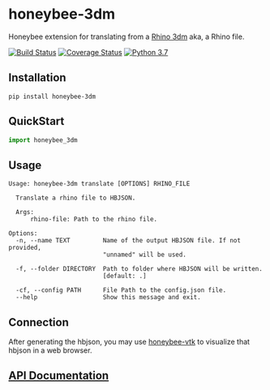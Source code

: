 
# honeybee-3dm
Honeybee extension for translating from a [Rhino 3dm](https://www.rhino3d.com/) aka,
a Rhino file.

[![Build Status](https://github.com/ladybug-tools/honeybee-3dm/workflows/CI/badge.svg)](https://github.com/ladybug-tools/honeybee-3dm/actions)
[![Coverage Status](https://coveralls.io/repos/github/ladybug-tools/honeybee-3dm/badge.svg)](https://coveralls.io/github/ladybug-tools/honeybee-3dm)
[![Python 3.7](https://img.shields.io/badge/python-3.7-green.svg)](https://www.python.org/downloads/release/python-370/)

## Installation

```console
pip install honeybee-3dm
```

## QuickStart

```python
import honeybee_3dm
```
## Usage

```console
Usage: honeybee-3dm translate [OPTIONS] RHINO_FILE

  Translate a rhino file to HBJSON.

  Args:
      rhino-file: Path to the rhino file.

Options:
  -n, --name TEXT         Name of the output HBJSON file. If not provided,
                          "unnamed" will be used.

  -f, --folder DIRECTORY  Path to folder where HBJSON will be written.
                          [default: .]

  -cf, --config PATH      File Path to the config.json file.
  --help                  Show this message and exit.
```

## Connection
After generating the hbjson, you may use
[honeybee-vtk](https://github.com/ladybug-tools/honeybee-vtk#honeybee-vtk) to visualize
that hbjson in a web browser.

## [API Documentation](http://ladybug-tools.github.io/honeybee-3dm/docs)
